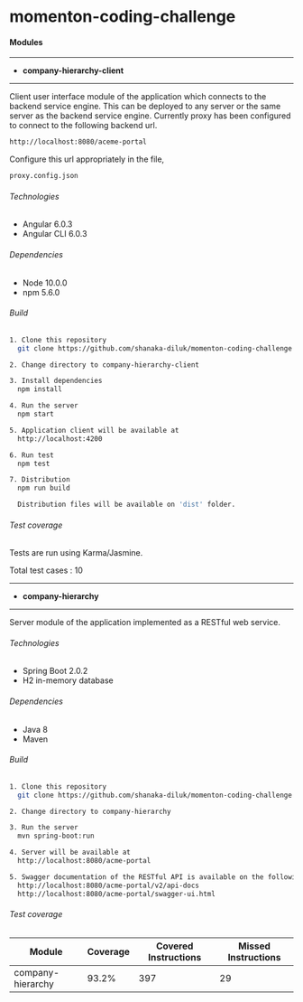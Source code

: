 # momenton-coding-challenge

#### Modules
---
- **company-hierarchy-client**
---

  Client user interface module of the application which connects to the backend service engine. This can be deployed to any server or the same server as the backend service engine. Currently proxy has been configured to connect to the following backend url.

  ```sh
  http://localhost:8080/aceme-portal
  ```
  Configure this url appropriately in the file,

  ```sh
  proxy.config.json
  ```
  ###### Technologies
  - Angular 6.0.3
  - Angular CLI 6.0.3

  ###### Dependencies
  - Node 10.0.0
  - npm 5.6.0

  ###### Build

  ```sh
  1. Clone this repository
    git clone https://github.com/shanaka-diluk/momenton-coding-challenge.git

  2. Change directory to company-hierarchy-client

  3. Install dependencies
    npm install

  4. Run the server
    npm start

  5. Application client will be available at
    http://localhost:4200

  6. Run test
    npm test

  7. Distribution
    npm run build

    Distribution files will be available on 'dist' folder.
  ```
###### Test coverage
  Tests are run using Karma/Jasmine.

  Total test cases : 10

---
- **company-hierarchy**
---
Server module of the application implemented as a RESTful web service.


###### Technologies
- Spring Boot 2.0.2
- H2 in-memory database

###### Dependencies
- Java 8
- Maven

###### Build

```sh
1. Clone this repository
  git clone https://github.com/shanaka-diluk/momenton-coding-challenge.git

2. Change directory to company-hierarchy

3. Run the server
  mvn spring-boot:run

4. Server will be available at
  http://localhost:8080/acme-portal

5. Swagger documentation of the RESTful API is available on the following urls.
  http://localhost:8080/acme-portal/v2/api-docs
  http://localhost:8080/acme-portal/swagger-ui.html
```

###### Test coverage

| Module            | Coverage | Covered Instructions | Missed Instructions |
| ----------------- | -------- | -------------------- | ------------------- |
| company-hierarchy | 93.2%    | 397                  | 29                  |
